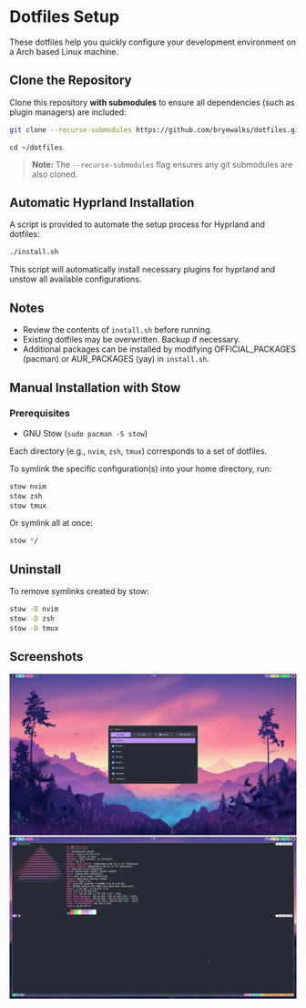 # Dotfiles Setup

These dotfiles help you quickly configure your development environment on a Arch based Linux machine.

## Clone the Repository

Clone this repository **with submodules** to ensure all dependencies (such as plugin managers) are included:

```sh
git clone --recurse-submodules https://github.com/bryewalks/dotfiles.git ~/dotfiles
```
```
cd ~/dotfiles
```
> **Note:** The `--recurse-submodules` flag ensures any git submodules are also cloned.


## Automatic Hyprland Installation

A script is provided to automate the setup process for Hyprland and dotfiles:

```sh
./install.sh
```

This script will automatically install necessary plugins for hyprland and unstow all available configurations.

## Notes

- Review the contents of `install.sh` before running.
- Existing dotfiles may be overwritten. Backup if necessary.
- Additional packages can be installed by modifying OFFICIAL_PACKAGES (pacman) or AUR_PACKAGES (yay) in `install.sh`.

## Manual Installation with Stow

### Prerequisites

- GNU Stow (`sudo pacman -S stow`)


Each directory (e.g., `nvim`, `zsh`, `tmux`) corresponds to a set of dotfiles.

To symlink the specific configuration(s) into your home directory, run:

```sh
stow nvim
stow zsh
stow tmux
```

Or symlink all at once:

```sh
stow */
```

## Uninstall

To remove symlinks created by stow:

```sh
stow -D nvim
stow -D zsh
stow -D tmux
```

## Screenshots
  ![Hyprland](hyprland.png)
  ![tmux](tmux.png)
